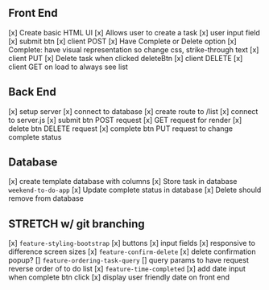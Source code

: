 ## Front End
[x] Create basic HTML UI
    [x] Allows user to create a task
        [x] user input field
        [x] submit btn
            [x] client POST
    [x] Have Complete or Delete option
        [x] Complete: have visual representation so change css, strike-through text
            [x] client PUT
        [x] Delete task when clicked deleteBtn
            [x] client DELETE
    [x] client GET on load to always see list

## Back End
[x] setup server
[x] connect to database
[x] create route to /list
    [x] connect to server.js
[x] submit btn POST request
[x] GET request for render
[x] delete btn DELETE request
[x] complete btn PUT request to change complete status



## Database
[x] create template database with columns
[x] Store task in database `weekend-to-do-app`
[x] Update complete status in database
[x] Delete should remove from database



## STRETCH w/ git branching
[x] `feature-styling-bootstrap`
    [x] buttons
    [x] input fields 
    [x] responsive to difference screen sizes
[x] `feature-confirm-delete`
    [x] delete confirmation popup?
[] `feature-ordering-task-query`
    [] query params to have request reverse order of to do list
[x] `feature-time-completed`
    [x] add date input when complete btn click
    [x] display user friendly date on front end